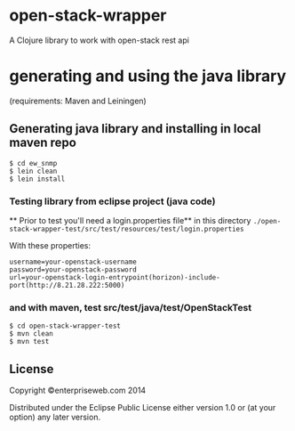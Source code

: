 # open-stack-wrapper

A Clojure library to work with open-stack rest api



# generating and using the java library
(requirements: Maven and Leiningen)

## Generating java library and installing in local maven repo



```
$ cd ew_snmp
$ lein clean
$ lein install
```

### Testing library from eclipse project (java code)

** Prior to test you'll need a login.properties file** in this directory `./open-stack-wrapper-test/src/test/resources/test/login.properties`

With these properties:
```
username=your-openstack-username
password=your-openstack-password
url=your-openstack-login-entrypoint(horizon)-include-port(http://8.21.28.222:5000)

```


### and with maven, test src/test/java/test/OpenStackTest
```
$ cd open-stack-wrapper-test
$ mvn clean
$ mvn test
```



## License

Copyright ©enterpriseweb.com 2014 

Distributed under the Eclipse Public License either version 1.0 or (at
your option) any later version.
